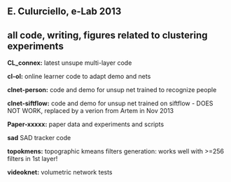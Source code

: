E. Culurciello, e-Lab 2013
---
all code, writing, figures related to clustering experiments
---


**CL_connex:** latest unsupe multi-layer code

**cl-ol:** online learner code to adapt demo and nets

**clnet-person:** code and demo for unsup net trained to recognize people

**clnet-siftflow:** code and demo for unsup net trained on siftflow - DOES NOT WORK, replaced by a verion from Artem in Nov 2013

**Paper-xxxxx:**
paper data and experiments and scripts

**sad** SAD tracker code 

**topokmens:** topographic kmeans filters generation: works well with >=256 filters in 1st layer!

**videoknet:** volumetric network tests 


